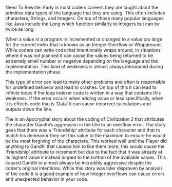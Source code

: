 Need To Rewrite: Early in most coders careers they are taught about the primitive data types of the language that they are using. This often includes characters, Strings, and Integers. On top of those many popular languages like Java include the Long which function similarly to Integers but can be twice as long.  
 
When a value in a program in incremented or changed to a value too large for the current index that is known as an Integer Overflow or Wraparound. While coders can write code that intentionally wraps around, in situations where it was not planned it can cause the values being returned to be extremely small number or negative depending on the language and the implementation. 
This kind of weakness is almost always introduced during the implementation phase.

This type of error can lead to many other problems and often is responsible for undefined behavior and lead to crashes. On top of this it can lead to infinite loops if the loop indexer code is written in a way that contains this weakness. If the error occurs when adding value or less specifically, when it is effects code that is ‘Data’ it can cause incorrect calculations and outputs down the line. 

The is an Apocryphal story about the coding of Civilization 2 that attributes the character Gandhi’s aggression in the title to an overflow error. The story goes that there was a ‘Friendship’ attribute for each character and that to match his demeanor they set this value to the maximum to ensure he would be the most forgiving of the characters. This worked well until the Player did anything to Gandhi that caused him to like them more, this would cause the ‘Friendship’ attribute to increment but due to the fact that it was already at its highest value it instead looped to the bottom of the available values. This caused Gandhi to almost always be incredibly aggressive despite the coder’s original intentions. While this story was later disproven by analysis of the code it is a good example of how Integer overflows can cause errors and unexpected behavior in your code.
